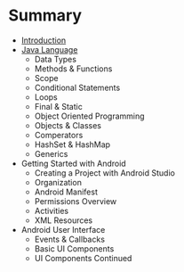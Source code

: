 # Summary

* [Introduction](README.md)
* [Java Language](chapter1.md)
   * Data Types
   * Methods & Functions
   * Scope
   * Conditional Statements
   * Loops
   * Final & Static
   * Object Oriented Programming
   * Objects & Classes
   * Comperators
   * HashSet & HashMap
   * Generics
* Getting Started with Android
   * Creating a Project with Android Studio
   * Organization
   * Android Manifest
   * Permissions Overview
   * Activities
   * XML Resources
* Android User Interface
   * Events & Callbacks
   * Basic UI Components
   * UI Components Continued

